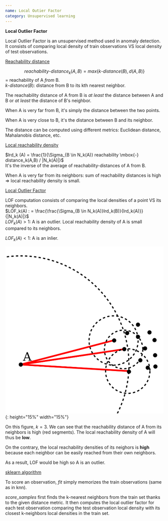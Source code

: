 ```yaml
---
name: Local Outier Factor
category: Unsupervised learning
---
```


**Local Outlier Factor**

Local Outlier Factor is an unsupervised method used in anomaly
detection. It consists of comparing local density of train observations
VS local density of test observations.

<ins>Reachability distance</ins>

$$reachability \mbox{-} distance_k(A,B) = max \{ k \mbox{-} distance (B), d(A,B)\}$$
= reachability of A *from* B.\
$k \mbox{-} distance (B)$: distance from B to its kth nearest neighbor.

The reachability distance of A from B is *at least* the distance between
A and B or *at least* the distance of B's neighbor.

When A is very far from B, it's simply the distance between the two
points.

When A is very close to B, it's the distance between B and its
neighbor.

The distance can be computed using different metrics: Euclidean
distance, Mahalanobis distance, etc.

<ins>Local reachability density</ins>

$lrd_k (A) = \frac{1}{\Sigma_{B \in N_k(A)} reachability \mbox{-} distance_k(A,B) / |N_k(A)|}$\
It's the inverse of the average of reachability-distances of A from B.

When A is very far from its neighbors: sum of reachability distances is
high =\> local reachability density is small.

<ins>Local Outlier Factor</ins>

LOF computation consists of comparing the local densities of a point VS
its neighbors.\
$LOF_k(A) : =  \frac{\frac{\Sigma_{B \in N_k(A)}lrd_k(B)}{lrd_k(A)}}{|N_k(A)|}$\
$LOF_k(A) > 1$: A is an outlier. Local reachability density of A is
small compared to its neighbors.

$LOF_k(A) < 1$: A is an inlier.

![image](\assets\img\LOF.png){: height="15%" width="15%"}

On this figure, $k = 3$. We can see that the reachability distance of A
from its neighbors is high (red segments). The local reachability
density of A will thus be **low**.

On the contrary, the local reachability densities of its neighors is
**high** because each neighbor can be easily reached from their own
neighbors.

As a result, LOF would be high so A is an outlier.

<ins>sklearn algorithm</ins>

To score an observation, *fit* simply memorizes the train observations
(same as in knn).

*score\_samples* first finds the k-nearest neighbors from the train set
thanks to the given distance metric. It then computes the local outlier
factor for each test observation comparing the test observation local
density with its closest k-neighbors local densities in the train set.
